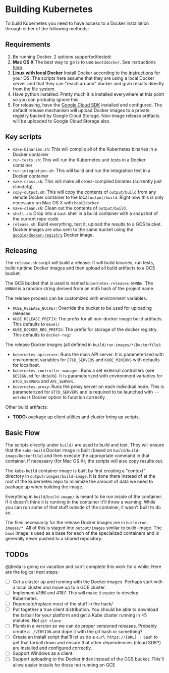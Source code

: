 # Building Kubernetes

To build Kubernetes you need to have access to a Docker installation through either of the following methods:

## Requirements

1. Be running Docker.  2 options supported/tested:
  1. **Mac OS X** The best way to go is to use `boot2docker`.  See instructions [here](https://docs.docker.com/installation/mac/).
  1. **Linux with local Docker**  Install Docker according to the [instructions](https://docs.docker.com/installation/#installation) for your OS.  The scripts here assume that they are using a local Docker server and that they can "reach around" docker and grab results directly from the file system.
1. Have python installed.  Pretty much it is installed everywhere at this point so you can probably ignore this.
1. For releasing, have the [Google Cloud SDK](https://developers.google.com/cloud/sdk/) installed and configured.  The default release mechanism will upload Docker images to a private registry backed by Google Cloud Storage.  Non-image release artifacts will be uploaded to Google Cloud Storage also.

## Key scripts

* `make-binaries.sh`: This will compile all of the Kubernetes binaries in a Docker container
* `run-tests.sh`: This will run the Kubernetes unit tests in a Docker container
* `run-integration.sh`: This will build and run the integration test in a Docker container
* `make-cross.sh`: This will make all cross-compiled binaries (currently just cloudcfg).
* `copy-output.sh`: This will copy the contents of `output/build` from any remote Docker container to the local `output/build`.  Right now this is only necessary on Mac OS X with `boot2docker`.
* `make-clean.sh`: Clean out the contents of `output/build`.
* `shell.sh`: Drop into a `bash` shell in a build container with a snapshot of the current repo code.
* `release.sh`: Build everything, test it, upload the results to a GCS bucket.  Docker images are also sent to the same bucket using the [`google/docker-registry`](https://registry.hub.docker.com/u/google/docker-registry/) Docker image.

## Releasing

The `release.sh` script will build a release.  It will build binaries, run tests, build runtime Docker images and then upload all build artifacts to a GCS bucket.

The GCS bucket that is used is named `kubernetes-releases-NNNNN`.  The `NNNNN` is a random string derived from an md5 hash of the project name.

The release process can be customized with environment variables:
* `KUBE_RELEASE_BUCKET`: Override the bucket to be used for uploading releases.
* `KUBE_RELEASE_PREFIX`: The prefix for all non-docker image build artifacts.  This defaults to `devel/`
* `KUBE_DOCKER_REG_PREFIX`: The prefix for storage of the docker registry.  This defaults to `docker-reg/`

The release Docker images (all defined in `build/run-images/*/Dockerfile`):
* `kubernetes-apiserver`: Runs the main API server. It is parameterized with environment variables for `ETCD_SERVERS` and `KUBE_MINIONS` with defaults for localhost.
* `kubernetes-controller-manager`: Runs a set external controllers (see `DESIGN.md` for details).  It is parameterized with environment variables for `ETCD_SERVERS` and `API_SERVER`.
* `kubernetes-proxy`: Runs the proxy server on each individual node.  This is parameterized for `ETCD_SERVERS` and is required to be launched with `--net=host` Docker option to function correctly.

Other build artifacts:
* **TODO:** package up client utilties and cluster bring up scripts.

## Basic Flow

The scripts directly under `build/` are used to build and test.  They will ensure that the `kube-build` Docker image is built (based on `build/build-image/Dockerfile`) and then execute the appropriate command in that container.  If necessary (for Mac OS X), the scripts will also copy results out.

The `kube-build` container image is built by first creating a "context" directory in `output/images/build-image`.  It is done there instead of at the root of the Kubernetes repo to minimize the amount of data we need to package up when building the image.

Everything in `build/build-image/` is meant to be run inside of the container.  If it doesn't think it is running in the container it'll throw a warning.  While you can run some of that stuff outside of the container, it wasn't built to do so.

The files necessarily for the release Docker images are in `build/run-images/*`.  All of this is staged into `output/images` similar to build-image.  The `base` image is used as a base for each of the specialized containers and is generally never pushed to a shared repository.

## TODOs

@jbeda is going on vacation and can't complete this work for a while.  Here are the logical next steps:

* [ ] Get a cluster up and running with the Docker images.  Perhaps start with a local cluster and move up to a GCE cluster.
* [ ] Implement #186 and #187.  This will make it easier to develop Kubernetes.
* [ ] Deprecate/replace most of the stuff in the hack/
* [ ] Put together a true client distribution.  You should be able to download the tarball for your platform and get a Kube cluster running in <5 minutes.  Not `git clone`.
* [ ] Plumb in a version so we can do proper versioned releases.  Probably create a `./VERSION` and dope it with the git hash or something?
* [ ] Create an install script that'll let us do a `curl https://[URL] | bash` to get that tarball down and ensure that other dependencies (cloud SDK?) are installed and configured correctly.
* [ ] Support Windows as a client.
* [ ] Support uploading to the Docker index instead of the GCS bucket.  This'll allow easier installs for those not running on GCE
